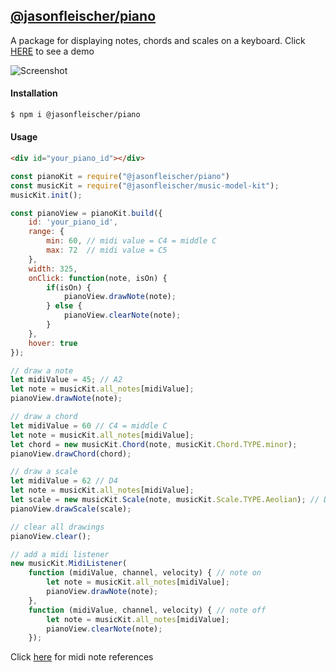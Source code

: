 ## [@jasonfleischer/piano](https://www.npmjs.com/package/@jasonfleischer/piano)

A package for displaying notes, chords and scales on a keyboard. Click [HERE](https://jasonfleischer.github.io/npm-piano-demo/) to see a demo

![Screenshot](https://jasonfleischer.github.io/npm-piano-demo/screenshot/screen.png "Screenshot")

#### Installation
```bash
$ npm i @jasonfleischer/piano
```

#### Usage
``` html
<div id="your_piano_id"></div>
```

``` javascript
const pianoKit = require("@jasonfleischer/piano")
const musicKit = require("@jasonfleischer/music-model-kit");
musicKit.init();

const pianoView = pianoKit.build({
	id: 'your_piano_id',
	range: {
		min: 60, // midi value = C4 = middle C
		max: 72  // midi value = C5
	},
	width: 325,
	onClick: function(note, isOn) {
		if(isOn) {
			pianoView.drawNote(note);
		} else {
			pianoView.clearNote(note);
		}
	},
	hover: true
});

// draw a note
let midiValue = 45; // A2
let note = musicKit.all_notes[midiValue];
pianoView.drawNote(note);

// draw a chord
let midiValue = 60 // C4 = middle C
let note = musicKit.all_notes[midiValue];
let chord = new musicKit.Chord(note, musicKit.Chord.TYPE.minor);
pianoView.drawChord(chord);

// draw a scale
let midiValue = 62 // D4
let note = musicKit.all_notes[midiValue];
let scale = new musicKit.Scale(note, musicKit.Scale.TYPE.Aeolian); // Dm scale
pianoView.drawScale(scale);

// clear all drawings
pianoView.clear();

// add a midi listener
new musicKit.MidiListener(
	function (midiValue, channel, velocity) { // note on
		let note = musicKit.all_notes[midiValue];
		pianoView.drawNote(note);
	},
	function (midiValue, channel, velocity) { // note off
		let note = musicKit.all_notes[midiValue];
		pianoView.clearNote(note);
	});

```

Click [here](https://jasonfleischer.github.io/npm-piano-demo/screenshot/notes.jpg) for midi note references 

